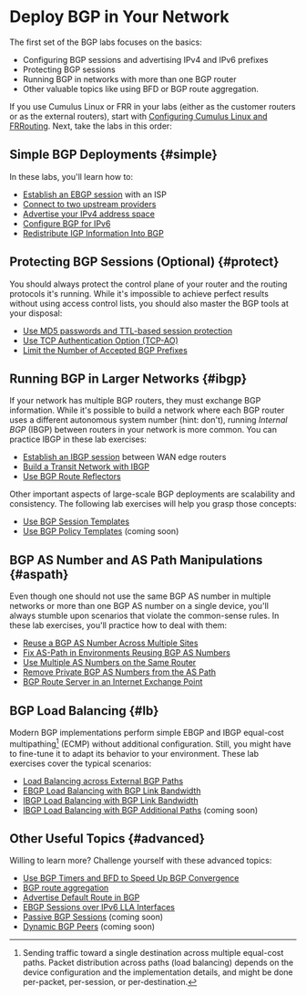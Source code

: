 # Deploy BGP in Your Network

The first set of the BGP labs focuses on the basics:

* Configuring BGP sessions and advertising IPv4 and IPv6 prefixes
* Protecting BGP sessions
* Running BGP in networks with more than one BGP router
* Other valuable topics like using BFD or BGP route aggregation.

If you use Cumulus Linux or FRR in your labs (either as the customer routers or as the external routers), start with [Configuring Cumulus Linux and FRRouting](0-frrouting.md). Next, take the labs in this order:

## Simple BGP Deployments {#simple}

In these labs, you'll learn how to:

* [Establish an EBGP session](1-session.md) with an ISP
* [Connect to two upstream providers](2-multihomed.md)
* [Advertise your IPv4 address space](3-originate.md)
* [Configure BGP for IPv6](4-ipv6.md)
* [Redistribute IGP Information Into BGP](5-redistribute.md)

## Protecting BGP Sessions (Optional) {#protect}

You should always protect the control plane of your router and the routing protocols it's running. While it's impossible to achieve perfect results without using access control lists, you should also master the BGP tools at your disposal:

* [Use MD5 passwords and TTL-based session protection](6-protect.md)
* [Use TCP Authentication Option (TCP-AO)](9-ao.md)
* [Limit the Number of Accepted BGP Prefixes](b-max-prefix.md)

## Running BGP in Larger Networks {#ibgp}

If your network has multiple BGP routers, they must exchange BGP information. While it's possible to build a network where each BGP router uses a different autonomous system number (hint: don't), running *Internal BGP* (IBGP) between routers in your network is more common. You can practice IBGP in these lab exercises:

* [Establish an IBGP session](../ibgp/1-edge.md) between WAN edge routers
* [Build a Transit Network with IBGP](../ibgp/2-transit.md)
* [Use BGP Route Reflectors](../ibgp/3-rr.md)

Other important aspects of large-scale BGP deployments are scalability and consistency. The following lab exercises will help you grasp those concepts:

* [Use BGP Session Templates](../session/6-templates.md)
* [Use BGP Policy Templates](../session/7-policy.md) (coming soon)

## BGP AS Number and AS Path Manipulations {#aspath}

Even though one should not use the same BGP AS number in multiple networks or more than one BGP AS number on a single device, you'll always stumble upon scenarios that violate the common-sense rules. In these lab exercises, you'll practice how to deal with them:

* [Reuse a BGP AS Number Across Multiple Sites](../session/1-allowas_in.md)
* [Fix AS-Path in Environments Reusing BGP AS Numbers](../session/2-asoverride.md)
* [Use Multiple AS Numbers on the Same Router](../session/3-localas.md)
* [Remove Private BGP AS Numbers from the AS Path](../session/4-removeprivate.md)
* [BGP Route Server in an Internet Exchange Point](../session/5-routeserver.md)

## BGP Load Balancing {#lb}

Modern BGP implementations perform simple EBGP and IBGP equal-cost multipathing[^ECMP] (ECMP) without additional configuration. Still, you might have to fine-tune it to adapt its behavior to your environment. These lab exercises cover the typical scenarios:

* [Load Balancing across External BGP Paths](../lb/1-ebgp.md)
* [EBGP Load Balancing with BGP Link Bandwidth](../lb/2-dmz-bw.md)
* [IBGP Load Balancing with BGP Link Bandwidth](../lb/3-ibgp.md) 
* [IBGP Load Balancing with BGP Additional Paths](../lb/4-ibgp-add-path.md) (coming soon)

[^ECMP]: Sending traffic toward a single destination across multiple equal-cost paths. Packet distribution across paths (load balancing) depends on the device configuration and the implementation details, and might be done per-packet, per-session, or per-destination.

## Other Useful Topics {#advanced}

Willing to learn more? Challenge yourself with these advanced topics:

* [Use BGP Timers and BFD to Speed Up BGP Convergence](7-bfd.md)
* [BGP route aggregation](8-aggregate.md)
* [Advertise Default Route in BGP](c-default-route.md)
* [EBGP Sessions over IPv6 LLA Interfaces](d-interface.md)
* [Passive BGP Sessions](../session/8-passive.md) (coming soon)
* [Dynamic BGP Peers](../session/9-dynamic.md) (coming soon)
